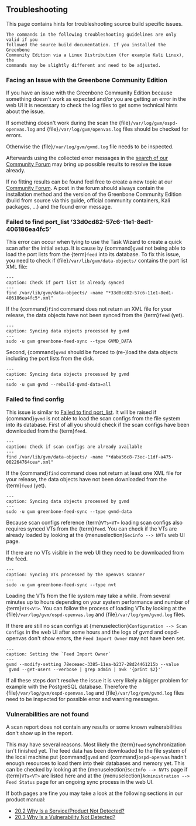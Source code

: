 ## Troubleshooting

This page contains hints for troubleshooting source build specific issues.

```{warning}
The commands in the following troubleshooting guidelines are only valid if you
followed the source build documentation. If you installed the Greenbone
Community Edition via a Linux Distribution (for example Kali Linux), the
commands may be slightly different and need to be adjusted.
```

### Facing an Issue with the Greenbone Community Edition

If you have an issue with the Greenbone Community Edition because something
doesn't work as expected and/or you are getting an error in the web UI it is
necessary to check the log files to get some technical hints about the issue.

If something doesn't work during the scan the {file}`/var/log/gvm/ospd-openvas.log`
and {file}`/var/log/gvm/openvas.log` files should be checked for errors.

Otherwise the {file}`/var/log/gvm/gvmd.log` file needs to be inspected.

Afterwards using the collected error messages in the [search of our Community Forum](https://forum.greenbone.net/search)
may bring up possible results to resolve the issue already.

If no fitting results can be found feel free to create a new topic at our
[Community Forum](https://forum.greenbone.net/). A post in the forum should
always contain the installation method and the version of the Greenbone
Community Edition (build from source via this guide, official community
containers, Kali packages, ...) and the found error message.

### Failed to find port_list ‘33d0cd82-57c6-11e1-8ed1-406186ea4fc5‘

This error can occur when tying to use the Task Wizard to create a quick scan
after the initial setup. It is cause by {command}`gvmd` not being able to load
the port lists from the {term}`feed` into its database. To fix this issue, you
need to check if {file}`/var/lib/gvm/data-objects/` contains the port list XML
file:

```{code-block} shell
---
caption: Check if port list is already synced
---
find /var/lib/gvm/data-objects/ -name "*33d0cd82-57c6-11e1-8ed1-406186ea4fc5*.xml"
```

If the {command}`find` command does not return an XML file for your release, the
data objects have not been synced from the {term}`feed` (yet).

```{code-block} shell
---
caption: Syncing data objects processed by gvmd
---
sudo -u gvm greenbone-feed-sync --type GVMD_DATA
```

Second, {command}`gvmd` should be forced to (re-)load the data objects including
the port lists from the disk.

```{code-block} shell
---
caption: Syncing data objects processed by gvmd
---
sudo -u gvm gvmd --rebuild-gvmd-data=all
```

### Failed to find config

This issue is similar to [Failed to find port_list](#failed-to-find-port_list-33d0cd82-57c6-11e1-8ed1-406186ea4fc5).
It will be raised if {command}`gvmd` is not able to load the scan configs from
the file system into its database. First of all you should check if the scan
configs have been downloaded from the {term}`feed`.

```{code-block} shell
---
caption: Check if scan configs are already available
---
find /var/lib/gvm/data-objects/ -name "*daba56c8-73ec-11df-a475-002264764cea*.xml"
```

If the {command}`find` command does not return at least one XML file for your
release, the data objects have not been downloaded from the {term}`feed` (yet).

```{code-block} shell
---
caption: Syncing data objects processed by gvmd
---
sudo -u gvm greenbone-feed-sync --type gvmd-data
```

Because scan configs reference {term}`VTs<VT>` loading scan configs also
requires synced VTs from the {term}`feed`. You can check if the VTs are already
loaded by looking at the {menuselection}`Secinfo --> NVTs` web UI page.

If there are no VTs visible in the web UI they need to be downloaded from the
feed.

```{code-block} shell
---
caption: Syncing VTs processed by the openvas scanner
---
sudo -u gvm greenbone-feed-sync --type nvt
```

Loading the VTs from the file system may take a while. From several minutes up
to hours depending on your system performance and number of {term}`VTs<VT>`. You
can follow the process of loading VTs by looking at the {file}`/var/log/gvm/ospd-openvas.log`
and {file}`/var/log/gvm/gvmd.log` files.

If there are still no scan configs at {menuselection}`Configuration --> Scan Configs`
in the web UI after some hours and the logs of gvmd and ospd-openvas don't show
errors, the `Feed Import Owner` may not have been set.


```{code-block} shell
---
caption: Setting the `Feed Import Owner`
---
gvmd --modify-setting 78eceaec-3385-11ea-b237-28d24461215b --value `gvmd --get-users --verbose | grep admin | awk '{print $2}'`
```

If all these steps don't resolve the issue it is very likely a bigger problem
for example with the PostgreSQL database. Therefore the
{file}`/var/log/gvm/ospd-openvas.log` and {file}`/var/log/gvm/gvmd.log` files
need to be inspected for possible error and warning messages.

### Vulnerabilities are not found

A scan report does not contain any results or some known vulnerabilities don't
show up in the report.

This may have several reasons. Most likely the {term}`feed` synchronization isn't
finished yet. The feed data has been downloaded to the file system of the local
machine put {command}`gvmd` and {command}`ospd-openvas` hadn't enough resources
to load them into their databases and memory yet. This can be checked by looking
at the {menuselection}`SecInfo --> NVTs` page if {term}`VTs<VT>` are listed here
and at the {menuselection}`Administration --> Feed Status` page for an ongoing
sync process in the web UI.

If both pages are fine you may take a look at the following sections in our
product manual:
- [20.2 Why Is a Service/Product Not Detected?](https://docs.greenbone.net/GSM-Manual/gos-22.04/en/faq.html#why-is-a-service-product-not-detected)
- [20.3 Why Is a Vulnerability Not Detected?](https://docs.greenbone.net/GSM-Manual/gos-22.04/en/faq.html#why-is-a-vulnerability-not-detected)
